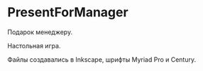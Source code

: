 # PresentForManager
Подарок менеджеру.

Настольная игра.

Файлы создавались в Inkscape, шрифты Myriad Pro и Century.
